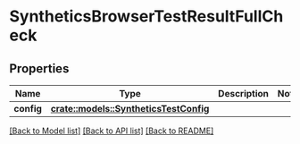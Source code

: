 # SyntheticsBrowserTestResultFullCheck

## Properties

Name | Type | Description | Notes
------------ | ------------- | ------------- | -------------
**config** | [**crate::models::SyntheticsTestConfig**](SyntheticsTestConfig.md) |  | 

[[Back to Model list]](../README.md#documentation-for-models) [[Back to API list]](../README.md#documentation-for-api-endpoints) [[Back to README]](../README.md)


